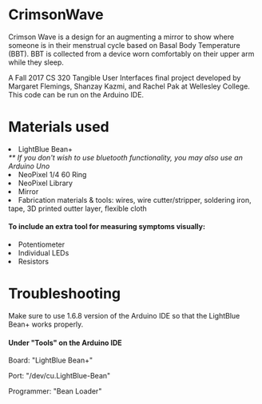 # CrimsonWave

Crimson Wave is a design for an augmenting a mirror to show where someone is in their menstrual cycle based on Basal Body Temperature (BBT). BBT is collected from a device worn comfortably on their upper arm while they sleep. 

A Fall 2017 CS 320 Tangible User Interfaces final project developed by Margaret Flemings, Shanzay Kazmi, and Rachel Pak at Wellesley College. This code can be run on the Arduino IDE.

# Materials used
<li>LightBlue Bean+ </li>
<em>** If you don't wish to use bluetooth functionality, you may also use an Arduino Uno </em>
<li>NeoPixel 1/4 60 Ring</li>
<li>NeoPixel Library</li>
<li>Mirror</li>

<li>Fabrication materials & tools: wires, wire cutter/stripper, soldering iron, tape, 3D printed outter layer, flexible cloth</li> 

<h4>To include an extra tool for measuring symptoms visually:</h4>
<li>Potentiometer </li>
<li>Individual LEDs</li>
<li>Resistors </li>

# Troubleshooting
Make sure to use 1.6.8 version of the Arduino IDE so that the LightBlue Bean+ works properly.

<h4>Under "Tools" on the Arduino IDE</h4>

Board: "LightBlue Bean+"

Port: "/dev/cu.LightBlue-Bean"

Programmer: "Bean Loader"


